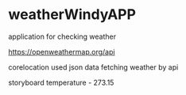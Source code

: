 # weatherWindyAPP


application for checking weather


https://openweathermap.org/api


corelocation used
json data
fetching weather by api


storyboard 
temperature - 273.15
